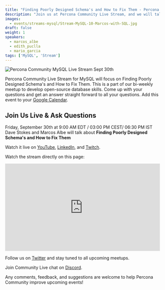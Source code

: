 ```yaml
---
title: "Finding Poorly Designed Schema's and How to Fix Them - Percona Community MySQL Live Stream & Chat - Sept 30th"
description: "Join us at Percona Community Live Stream, and we will talk about Finding Poorly Designed Schema's and How to Fix Them with database experts on Friday, September 30th at 9:00 AM EDT  / 03:00 PM CEST/ 06:30 PM IST"
images:
  - events/streams-mysql/Stream-MySQL-10-Marcos-with-SQL.jpg
draft: false
weight: 1
speakers:
  - marcos_albe
  - edith_puclla
  - mario_garcia
tags: ['MySQL', 'Stream']
---
```

![Percona Community MySQL Live Stream Sept 30th](events/streams-mysql/Stream-MySQL-10-Marcos-with-SQL.jpg)

Percona Community Live Stream for MySQL will focus on Finding Poorly Designed Schema's and How to Fix Them. This is a part of our bi-weekly meetup to develop open-source database skills. Come up with your questions and get an answer straight forward to all your questions. Add this event to your [Google Calendar](https://calendar.google.com/event?action=TEMPLATE&tmeid=MzM5OG1ubWdhb2xmY2tqMjdzMDdrdmNlbjcgY19zbGhubmkyMXZvcDZyNjFrdDhhaTI2bDY0Z0Bn&tmsrc=c_slhnni21vop6r61kt8ai26l64g%40group.calendar.google.com).

## Join Us Live & Ask Questions
Friday, September 30th at 9:00 AM EDT / 03:00 PM CEST/ 06:30 PM IST
Dave Stokes and Marcos Albe will talk about **Finding Poorly Designed Schema's and How to Fix Them**

Watch it live on [YouTube](https://www.youtube.com/watch?v=PDYWBDGLBE0), [LinkedIn](https://www.linkedin.com/video/event/urn:li:ugcPost:6980504951860948992/), and [Twitch](https://www.twitch.tv/perconacommunity).


Watch the stream directly on this page:

<div style="padding:56.25% 0 0 0;position:relative;"><iframe src="https://player.restream.io/?token=fadad163c92f4325b9131bfcc62d94a1" allow="autoplay" allowfullscreen frameborder="0" style="position:absolute;top:0;left:0;width:100%;height:100%;"/></iframe></div>

Follow us on [Twitter](https://twitter.com/PerconaBytes) and stay tuned to all upcoming meetups.

Join Community Live chat on [Discord](http://per.co.na/discord).

Any comments, feedback, and suggestions are welcome to help Percona Community improve upcoming events!